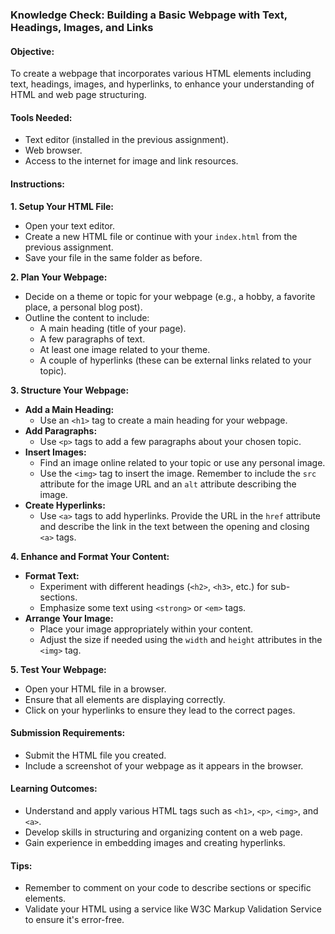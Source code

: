 ### Knowledge Check: Building a Basic Webpage with Text, Headings, Images, and Links

#### Objective:
To create a webpage that incorporates various HTML elements including text, headings, images, and hyperlinks, to enhance your understanding of HTML and web page structuring.

#### Tools Needed:
- Text editor (installed in the previous assignment).
- Web browser.
- Access to the internet for image and link resources.

#### Instructions:

**1. Setup Your HTML File:**
- Open your text editor.
- Create a new HTML file or continue with your `index.html` from the previous assignment.
- Save your file in the same folder as before.

**2. Plan Your Webpage:**
- Decide on a theme or topic for your webpage (e.g., a hobby, a favorite place, a personal blog post).
- Outline the content to include:
  - A main heading (title of your page).
  - A few paragraphs of text.
  - At least one image related to your theme.
  - A couple of hyperlinks (these can be external links related to your topic).

**3. Structure Your Webpage:**
- **Add a Main Heading:**
  - Use an `<h1>` tag to create a main heading for your webpage.
- **Add Paragraphs:**
  - Use `<p>` tags to add a few paragraphs about your chosen topic.
- **Insert Images:**
  - Find an image online related to your topic or use any personal image.
  - Use the `<img>` tag to insert the image. Remember to include the `src` attribute for the image URL and an `alt` attribute describing the image.
- **Create Hyperlinks:**
  - Use `<a>` tags to add hyperlinks. Provide the URL in the `href` attribute and describe the link in the text between the opening and closing `<a>` tags.

**4. Enhance and Format Your Content:**
- **Format Text:**
  - Experiment with different headings (`<h2>`, `<h3>`, etc.) for sub-sections.
  - Emphasize some text using `<strong>` or `<em>` tags.
- **Arrange Your Image:**
  - Place your image appropriately within your content.
  - Adjust the size if needed using the `width` and `height` attributes in the `<img>` tag.

**5. Test Your Webpage:**
- Open your HTML file in a browser.
- Ensure that all elements are displaying correctly.
- Click on your hyperlinks to ensure they lead to the correct pages.

#### Submission Requirements:
- Submit the HTML file you created.
- Include a screenshot of your webpage as it appears in the browser.

#### Learning Outcomes:
- Understand and apply various HTML tags such as `<h1>`, `<p>`, `<img>`, and `<a>`.
- Develop skills in structuring and organizing content on a web page.
- Gain experience in embedding images and creating hyperlinks.

#### Tips:
- Remember to comment on your code to describe sections or specific elements.
- Validate your HTML using a service like W3C Markup Validation Service to ensure it's error-free.
